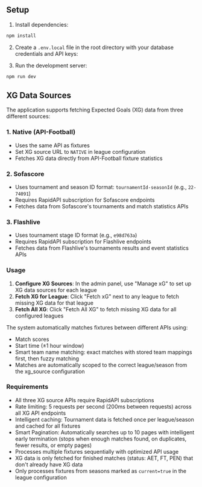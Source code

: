 ## Setup

1. Install dependencies:
```bash
npm install
```

2. Create a `.env.local` file in the root directory with your database credentials and API keys:

3. Run the development server:
```bash
npm run dev
```

## XG Data Sources

The application supports fetching Expected Goals (XG) data from three different sources:

### 1. Native (API-Football)
- Uses the same API as fixtures
- Set XG source URL to `NATIVE` in league configuration
- Fetches XG data directly from API-Football fixture statistics

### 2. Sofascore
- Uses tournament and season ID format: `tournamentId-seasonId` (e.g., `22-74091`)
- Requires RapidAPI subscription for Sofascore endpoints
- Fetches data from Sofascore's tournaments and match statistics APIs

### 3. Flashlive
- Uses tournament stage ID format (e.g., `e98d763a`)
- Requires RapidAPI subscription for Flashlive endpoints  
- Fetches data from Flashlive's tournaments results and event statistics APIs

### Usage

1. **Configure XG Sources**: In the admin panel, use "Manage xG" to set up XG data sources for each league
2. **Fetch XG for League**: Click "Fetch xG" next to any league to fetch missing XG data for that league
3. **Fetch All XG**: Click "Fetch All XG" to fetch missing XG data for all configured leagues

The system automatically matches fixtures between different APIs using:
- Match scores
- Start time (±1 hour window)  
- Smart team name matching: exact matches with stored team mappings first, then fuzzy matching
- Matches are automatically scoped to the correct league/season from the xg_source configuration

### Requirements

- All three XG source APIs require RapidAPI subscriptions
- Rate limiting: 5 requests per second (200ms between requests) across all XG API endpoints
- Intelligent caching: Tournament data is fetched once per league/season and cached for all fixtures
- Smart Pagination: Automatically searches up to 10 pages with intelligent early termination (stops when enough matches found, on duplicates, fewer results, or empty pages)
- Processes multiple fixtures sequentially with optimized API usage
- XG data is only fetched for finished matches (status: AET, FT, PEN) that don't already have XG data
- Only processes fixtures from seasons marked as `current=true` in the league configuration